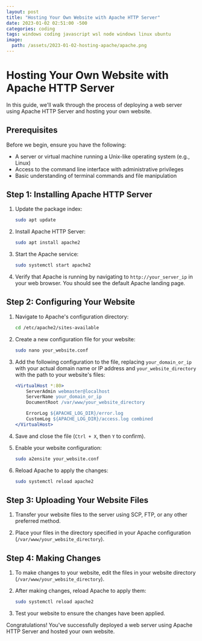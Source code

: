 ```yaml
---
layout: post
title: "Hosting Your Own Website with Apache HTTP Server"
date: 2023-01-02 02:51:00 -500
categories: coding
tags: windows coding javascript wsl node windows linux ubuntu
image:
  path: /assets/2023-01-02-hosting-apache/apache.png
---
```


# Hosting Your Own Website with Apache HTTP Server

In this guide, we'll walk through the process of deploying a web server using Apache HTTP Server and hosting your own website.

## Prerequisites

Before we begin, ensure you have the following:

- A server or virtual machine running a Unix-like operating system (e.g., Linux)
- Access to the command line interface with administrative privileges
- Basic understanding of terminal commands and file manipulation

## Step 1: Installing Apache HTTP Server

1. Update the package index:

    ```bash
    sudo apt update
    ```

2. Install Apache HTTP Server:

    ```bash
    sudo apt install apache2
    ```

3. Start the Apache service:

    ```bash
    sudo systemctl start apache2
    ```

4. Verify that Apache is running by navigating to `http://your_server_ip` in your web browser. You should see the default Apache landing page.

## Step 2: Configuring Your Website

1. Navigate to Apache's configuration directory:

    ```bash
    cd /etc/apache2/sites-available
    ```

2. Create a new configuration file for your website:

    ```bash
    sudo nano your_website.conf
    ```

3. Add the following configuration to the file, replacing `your_domain_or_ip` with your actual domain name or IP address and `your_website_directory` with the path to your website's files:

    ```apache
    <VirtualHost *:80>
        ServerAdmin webmaster@localhost
        ServerName your_domain_or_ip
        DocumentRoot /var/www/your_website_directory

        ErrorLog ${APACHE_LOG_DIR}/error.log
        CustomLog ${APACHE_LOG_DIR}/access.log combined
    </VirtualHost>
    ```

4. Save and close the file (`Ctrl + X`, then `Y` to confirm).

5. Enable your website configuration:

    ```bash
    sudo a2ensite your_website.conf
    ```

6. Reload Apache to apply the changes:

    ```bash
    sudo systemctl reload apache2
    ```

## Step 3: Uploading Your Website Files

1. Transfer your website files to the server using SCP, FTP, or any other preferred method.

2. Place your files in the directory specified in your Apache configuration (`/var/www/your_website_directory`).

## Step 4: Making Changes

1. To make changes to your website, edit the files in your website directory (`/var/www/your_website_directory`).

2. After making changes, reload Apache to apply them:

    ```bash
    sudo systemctl reload apache2
    ```

3. Test your website to ensure the changes have been applied.

Congratulations! You've successfully deployed a web server using Apache HTTP Server and hosted your own website.
